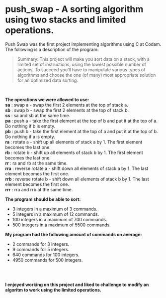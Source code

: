 # push_swap - A sorting algorithm using two stacks and limited operations.

Push Swap was the first project implementing algorithms using C at Codam. 
The following is a description of the program:
 </br>
>Summary:
This project will make you sort data on a stack, with a limited set of instructions, using
the lowest possible number of actions. To succeed you’ll have to manipulate various
types of algorithms and choose the one (of many) most appropriate solution for an
optimized data sorting.
</br>


__The operations we were allowed to use:__ </br>
__sa__ : swap a - swap the first 2 elements at the top of stack a.
</br>
__sb__ : swap b - swap the first 2 elements at the top of stack b.
</br>
__ss__ : sa and sb at the same time.
</br>
__pa__ : push a - take the first element at the top of b and put it at the top of a. Do
nothing if b is empty.
</br>
__pb__ : push b - take the first element at the top of a and put it at the top of b. Do
nothing if a is empty.
</br>
__ra__ : rotate a - shift up all elements of stack a by 1. The first element becomes
the last one.
</br>
__rb__ : rotate b - shift up all elements of stack b by 1. The first element becomes
the last one.
</br>
__rr__ : ra and rb at the same time.
</br>
__rra__ : reverse rotate a - shift down all elements of stack a by 1. The last element
becomes the first one.
</br>
__rrb__ : reverse rotate b - shift down all elements of stack b by 1. The last element
becomes the first one.
</br>
__rrr__ : rra and rrb at the same time.



__The program should be able to sort:__
* 3 integers in a maximum of 3 commands.
* 5 integers in a maximum of 12 commands. 
* 100 integers in a maximum of 700 commands. 
* 500 integers in a maximum of 5500 commands.



__My program had the following amount of commands on average:__
* 2 commands for 3 integers.
* 9 commands for 5 integers.
* 640 commands for 100 integers.
* 4950 commands for 500 integers.
</br>
</br>

**I enjoyed working on this project and liked to challenge to modify an algoritm to work using the limited operations.**

